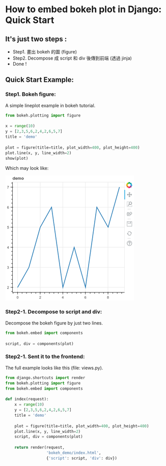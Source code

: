 # How to embed bokeh plot in Django: Quick Start

## It's just two steps :
- Step1. 畫出 bokeh 的圖 (figure)
- Step2. Decompose 成 script 和 div 後傳到前端 (透過 jinja)
- Done !

## Quick Start Example:
### Step1. Bokeh figure:    
A simple lineplot example in bokeh tutorial.

```python
from bokeh.plotting import figure

x = range(10)
y = [2,3,5,6,2,4,2,6,5,7]
title = 'demo'

plot = figure(title=title, plot_width=400, plot_height=400)
plot.line(x, y, line_width=2)
show(plot)
```    

Which may look like:    

![](./github_imgs/example_lineplot01.png)


### Step2-1. Decompose to script and div:
Decompose the bokeh figure by just two lines.
```python
from bokeh.embed import components

script, div = components(plot)
```

### Step2-1. Sent it to the frontend:
The full example looks like this (file: views.py).
```python
from django.shortcuts import render
from bokeh.plotting import figure 
from bokeh.embed import components

def index(request):
    x = range(10)
    y = [2,3,5,6,2,4,2,6,5,7]
    title = 'demo'

    plot = figure(title=title, plot_width=400, plot_height=400)
    plot.line(x, y, line_width=2)
    script, div = components(plot)

    return render(request,
    			  'bokeh_demo/index.html',
    			  {'script': script, 'div': div})
```
